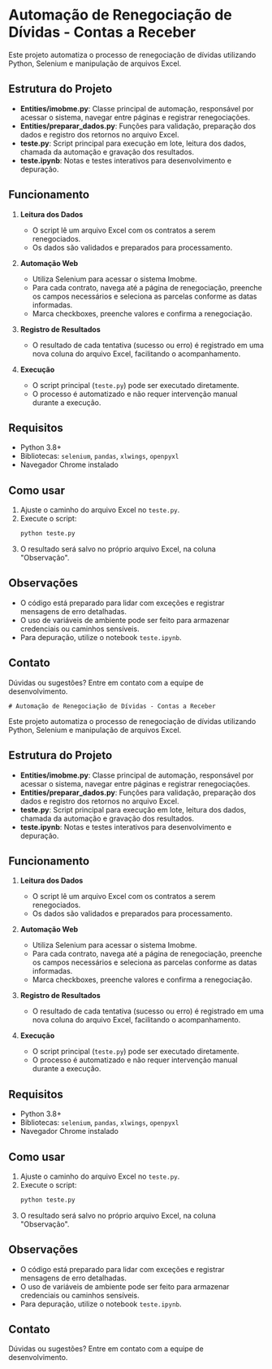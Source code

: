 # Automação de Renegociação de Dívidas - Contas a Receber

Este projeto automatiza o processo de renegociação de dívidas utilizando Python, Selenium e manipulação de arquivos Excel.

## Estrutura do Projeto

- **Entities/imobme.py**: Classe principal de automação, responsável por acessar o sistema, navegar entre páginas e registrar renegociações.
- **Entities/preparar_dados.py**: Funções para validação, preparação dos dados e registro dos retornos no arquivo Excel.
- **teste.py**: Script principal para execução em lote, leitura dos dados, chamada da automação e gravação dos resultados.
- **teste.ipynb**: Notas e testes interativos para desenvolvimento e depuração.

## Funcionamento

1. **Leitura dos Dados**
   - O script lê um arquivo Excel com os contratos a serem renegociados.
   - Os dados são validados e preparados para processamento.

2. **Automação Web**
   - Utiliza Selenium para acessar o sistema Imobme.
   - Para cada contrato, navega até a página de renegociação, preenche os campos necessários e seleciona as parcelas conforme as datas informadas.
   - Marca checkboxes, preenche valores e confirma a renegociação.

3. **Registro de Resultados**
   - O resultado de cada tentativa (sucesso ou erro) é registrado em uma nova coluna do arquivo Excel, facilitando o acompanhamento.

4. **Execução**
   - O script principal (`teste.py`) pode ser executado diretamente.
   - O processo é automatizado e não requer intervenção manual durante a execução.

## Requisitos

- Python 3.8+
- Bibliotecas: `selenium`, `pandas`, `xlwings`, `openpyxl`
- Navegador Chrome instalado

## Como usar

1. Ajuste o caminho do arquivo Excel no `teste.py`.
2. Execute o script:
   ```bash
   python teste.py
   ```
3. O resultado será salvo no próprio arquivo Excel, na coluna "Observação".

## Observações

- O código está preparado para lidar com exceções e registrar mensagens de erro detalhadas.
- O uso de variáveis de ambiente pode ser feito para armazenar credenciais ou caminhos sensíveis.
- Para depuração, utilize o notebook `teste.ipynb`.

## Contato

Dúvidas ou sugestões? Entre em contato com a equipe de desenvolvimento.

```# Automação de Renegociação de Dívidas - Contas a Receber```

Este projeto automatiza o processo de renegociação de dívidas utilizando Python, Selenium e manipulação de arquivos Excel.

## Estrutura do Projeto

- **Entities/imobme.py**: Classe principal de automação, responsável por acessar o sistema, navegar entre páginas e registrar renegociações.
- **Entities/preparar_dados.py**: Funções para validação, preparação dos dados e registro dos retornos no arquivo Excel.
- **teste.py**: Script principal para execução em lote, leitura dos dados, chamada da automação e gravação dos resultados.
- **teste.ipynb**: Notas e testes interativos para desenvolvimento e depuração.

## Funcionamento

1. **Leitura dos Dados**
   - O script lê um arquivo Excel com os contratos a serem renegociados.
   - Os dados são validados e preparados para processamento.

2. **Automação Web**
   - Utiliza Selenium para acessar o sistema Imobme.
   - Para cada contrato, navega até a página de renegociação, preenche os campos necessários e seleciona as parcelas conforme as datas informadas.
   - Marca checkboxes, preenche valores e confirma a renegociação.

3. **Registro de Resultados**
   - O resultado de cada tentativa (sucesso ou erro) é registrado em uma nova coluna do arquivo Excel, facilitando o acompanhamento.

4. **Execução**
   - O script principal (`teste.py`) pode ser executado diretamente.
   - O processo é automatizado e não requer intervenção manual durante a execução.

## Requisitos

- Python 3.8+
- Bibliotecas: `selenium`, `pandas`, `xlwings`, `openpyxl`
- Navegador Chrome instalado

## Como usar

1. Ajuste o caminho do arquivo Excel no `teste.py`.
2. Execute o script:
   ```bash
   python teste.py
   ```
3. O resultado será salvo no próprio arquivo Excel, na coluna "Observação".

## Observações

- O código está preparado para lidar com exceções e registrar mensagens de erro detalhadas.
- O uso de variáveis de ambiente pode ser feito para armazenar credenciais ou caminhos sensíveis.
- Para depuração, utilize o notebook `teste.ipynb`.

## Contato

Dúvidas ou sugestões? Entre em contato com a equipe de desenvolvimento.
